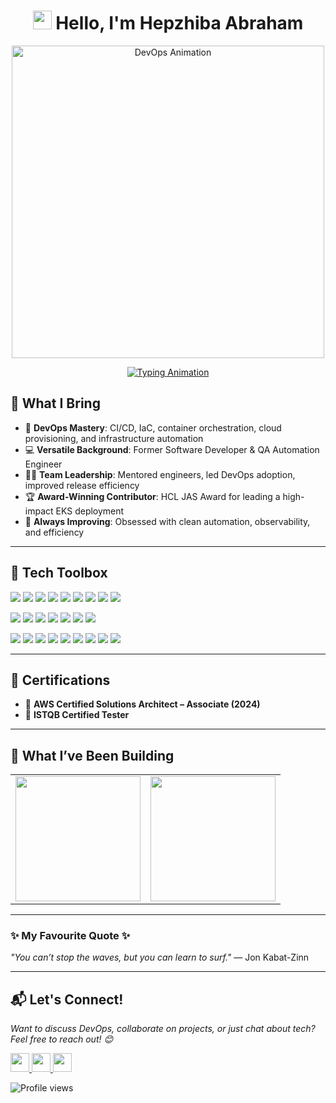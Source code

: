 <!-- Heading -->
<h1 align="center">
  <img src="https://raw.githubusercontent.com/MartinHeinz/MartinHeinz/master/wave.gif" width="30px">
  Hello, I'm Hepzhiba Abraham 
</h1>

<div id="header" align="center">
  <img src="https://stemettes.org/zine/wp-content/uploads/sites/3/2021/08/DEVOPS.gif" width="500px" alt="DevOps Animation"/>
</div>

<p align="center">
  <a href="https://git.io/typing-svg">
    <img src="https://readme-typing-svg.demolab.com?font=Fira+Code&weight=600&size=22&pause=1000&color=2F80ED&center=true&vCenter=true&width=550&height=50&lines=Senior+Cloud+DevOps+Engineer;11%2B+years+of+IT+Experience;Cloud+DevOps+%7C+Development+%7C+QA+Automation;" alt="Typing Animation"/>
  </a>
</p>

## 🧠 What I Bring

- 🔧 **DevOps Mastery**: CI/CD, IaC, container orchestration, cloud provisioning, and infrastructure automation  
- 💻 **Versatile Background**: Former Software Developer & QA Automation Engineer   
- 👨‍🏫 **Team Leadership**: Mentored engineers, led DevOps adoption, improved release efficiency  
- 🏆 **Award-Winning Contributor**: HCL JAS Award for leading a high-impact EKS deployment  
- 🎯 **Always Improving**: Obsessed with clean automation, observability, and efficiency  

---

## 🧰 Tech Toolbox

<p align="left">
  <img src="https://img.shields.io/badge/Python-3670A0?style=flat&logo=python&logoColor=ffdd54"/>
  <img src="https://img.shields.io/badge/Java-ED8B00?style=flat&logo=java&logoColor=white"/>
  <img src="https://img.shields.io/badge/Bash-121011?style=flat&logo=gnubash&logoColor=white"/>
  <img src="https://img.shields.io/badge/YAML-000000?style=flat&logo=yaml&logoColor=white"/>
  <img src="https://img.shields.io/badge/JSON-5E5C5C?style=flat&logo=json&logoColor=white"/>
  <img src="https://img.shields.io/badge/Terraform-5C4EE5?style=flat&logo=terraform&logoColor=white"/>
  <img src="https://img.shields.io/badge/Ansible-EE0000?style=flat&logo=ansible&logoColor=white"/>
  <img src="https://img.shields.io/badge/AWS-FF9900?style=flat&logo=amazonaws&logoColor=white"/>
  <img src="https://img.shields.io/badge/Helm-277A9F?style=flat&logo=helm&logoColor=white"/>
</p>

<p align="left">
  <img src="https://img.shields.io/badge/Docker-0db7ed?style=flat&logo=docker&logoColor=white"/>
  <img src="https://img.shields.io/badge/Kubernetes-326CE5?style=flat&logo=kubernetes&logoColor=white"/>
  <img src="https://img.shields.io/badge/Jenkins-D24939?style=flat&logo=jenkins&logoColor=white"/>
  <img src="https://img.shields.io/badge/GitLab-FC6D26?style=flat&logo=gitlab&logoColor=white"/>
  <img src="https://img.shields.io/badge/ArgoCD-EF7B4D?style=flat&logo=argo&logoColor=white"/>
  <img src="https://img.shields.io/badge/Nexus-0080FF?style=flat&logo=sonatype&logoColor=white"/>
  <img src="https://img.shields.io/badge/Splunk-000000?style=flat&logo=splunk&logoColor=white"/>
</p>

<p align="left">
  <img src="https://img.shields.io/badge/MySQL-4479A1?style=flat&logo=mysql&logoColor=white"/>
  <img src="https://img.shields.io/badge/PostgreSQL-336791?style=flat&logo=postgresql&logoColor=white"/>
  <img src="https://img.shields.io/badge/Selenium-43B02A?style=flat&logo=selenium&logoColor=white"/>
  <img src="https://img.shields.io/badge/JMeter-D22128?style=flat&logo=apachejmeter&logoColor=white"/>
  <img src="https://img.shields.io/badge/Postman-FF6C37?style=flat&logo=postman&logoColor=white"/>
  <img src="https://img.shields.io/badge/Linux-FCC624?style=flat&logo=linux&logoColor=black"/>
  <img src="https://img.shields.io/badge/Jira-0052CC?style=flat&logo=jira&logoColor=white"/>
  <img src="https://img.shields.io/badge/ServiceNow-00334C?style=flat&logo=servicenow&logoColor=white"/>
  <img src="https://img.shields.io/badge/PuTTY-000000?style=flat&logo=putty&logoColor=white"/>
</p>

---

## 🏅 Certifications

- 🧾 **AWS Certified Solutions Architect – Associate (2024)**  
- 🧪 **ISTQB Certified Tester**

---

## 🚀 What I’ve Been Building

<table>
  <tr>
    <td>
      <img src="https://github-readme-stats.vercel.app/api?username=Hepzhiba-Abraham&show_icons=true&theme=tokyonight" height="200"/>
    </td>
    <td>
      <img src="https://github-readme-stats.vercel.app/api/top-langs/?username=Hepzhiba-Abraham&layout=compact&theme=tokyonight&cache_seconds=1800" height="200"/>
    </td>
  </tr>
</table>

---

### ✨ My Favourite Quote ✨

<p align="left">
  <em>"You can’t stop the waves, but you can learn to surf."</em> — Jon Kabat-Zinn
</p>

---

## 📬 **Let's Connect!**

<p align="left">
  <i>Want to discuss DevOps, collaborate on projects, or just chat about tech? Feel free to reach out! 😊</i>
</p>

<p align="left">
  <a href="mailto:hepzi.abram@gmail.com">
    <img src="https://img.shields.io/badge/Gmail-EA4335?style=for-the-badge&logo=gmail&logoColor=white" height="30">
  </a>
  <a href="https://www.linkedin.com/in/hepzhibaabraham/">
    <img src="https://img.shields.io/badge/LinkedIn-0077B5?style=for-the-badge&logo=linkedin&logoColor=white" height="30">
  </a>
  <a href="https://github.com/Hepzhiba-Abraham">
    <img src="https://img.shields.io/badge/GitHub-181717?style=for-the-badge&logo=github&logoColor=white" height="30">
  </a>
</p>

<p align="left">
  <img src="https://komarev.com/ghpvc/?username=Hepzhiba-Abraham&style=flat-square&color=2E8B57" alt="Profile views"/>
</p>
